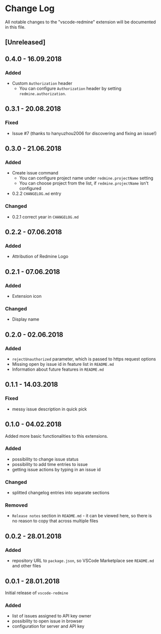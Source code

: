 # Change Log
All notable changes to the "vscode-redmine" extension will be documented in this file.

## [Unreleased]

## 0.4.0 - 16.09.2018

### Added
- Custom `Authorization` header
  - You can configure `Authorization` header by setting `redmine.authorization`.

## 0.3.1 - 20.08.2018

### Fixed
- Issue #7 (thanks to hanyuzhou2006 for discovering and fixing an issue!)

## 0.3.0 - 21.06.2018

### Added
- Create issue command
  - You can configure project name under `redmine.projectName` setting
  - You can choose project from the list, if `redmine.projectName` isn't configured
- 0.2.2 `CHANGELOG.md` entry

### Changed
- 0.2.1 correct year in `CHANGELOG.md`

## 0.2.2 - 07.06.2018

### Added
- Attribution of Redmine Logo

## 0.2.1 - 07.06.2018

### Added
- Extension icon

### Changed
- Display name

## 0.2.0 - 02.06.2018

### Added
- `rejectUnauthorized` parameter, which is passed to https request options
- Missing open by issue id in feature list in `README.md`
- Information about future features in `README.md`

## 0.1.1 - 14.03.2018

### Fixed
- messy issue description in quick pick

## 0.1.0 - 04.02.2018

Added more basic functionalities to this extensions.

### Added
- possibility to change issue status
- possibility to add time entries to issue
- getting issue actions by typing in an issue id

### Changed
- splitted changelog entries into separate sections

### Removed
- `Release notes` section in `README.md` - it can be viewed here, so there is no reason to copy that across multiple files

## 0.0.2 - 28.01.2018
### Added
- repository URL to `package.json`, so VSCode Marketplace see `README.md` and other files

## 0.0.1 - 28.01.2018
Initial release of `vscode-redmine`

### Added
- list of issues assigned to API key owner
- possibility to open issue in browser
- configuration for server and API key